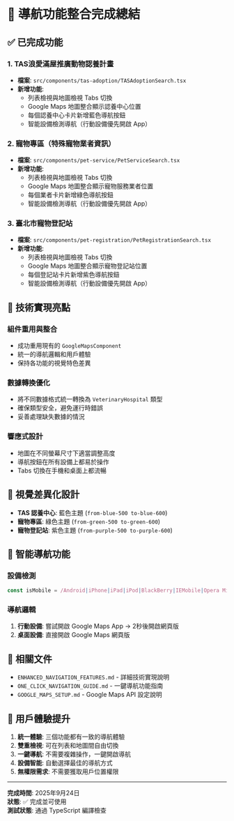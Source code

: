 # 🎯 導航功能整合完成總結

## ✅ 已完成功能

### 1. TAS浪愛滿屋推廣動物認養計畫
- **檔案**: `src/components/tas-adoption/TASAdoptionSearch.tsx`
- **新增功能**:
  - 列表檢視與地圖檢視 Tabs 切換
  - Google Maps 地圖整合顯示認養中心位置
  - 每個認養中心卡片新增藍色導航按鈕
  - 智能設備檢測導航（行動設備優先開啟 App）

### 2. 寵物專區（特殊寵物業者資訊）
- **檔案**: `src/components/pet-service/PetServiceSearch.tsx`
- **新增功能**:
  - 列表檢視與地圖檢視 Tabs 切換
  - Google Maps 地圖整合顯示寵物服務業者位置
  - 每個業者卡片新增綠色導航按鈕
  - 智能設備檢測導航（行動設備優先開啟 App）

### 3. 臺北市寵物登記站
- **檔案**: `src/components/pet-registration/PetRegistrationSearch.tsx`
- **新增功能**:
  - 列表檢視與地圖檢視 Tabs 切換
  - Google Maps 地圖整合顯示寵物登記站位置
  - 每個登記站卡片新增紫色導航按鈕
  - 智能設備檢測導航（行動設備優先開啟 App）

## 🔧 技術實現亮點

### 組件重用與整合
- 成功重用現有的 `GoogleMapsComponent`
- 統一的導航邏輯和用戶體驗
- 保持各功能的視覺特色差異

### 數據轉換優化
- 將不同數據格式統一轉換為 `VeterinaryHospital` 類型
- 確保類型安全，避免運行時錯誤
- 妥善處理缺失數據的情況

### 響應式設計
- 地圖在不同螢幕尺寸下適當調整高度
- 導航按鈕在所有設備上都易於操作
- Tabs 切換在手機和桌面上都流暢

## 🎨 視覺差異化設計

- **TAS 認養中心**: 藍色主題 (`from-blue-500 to-blue-600`)
- **寵物專區**: 綠色主題 (`from-green-500 to-green-600`)
- **寵物登記站**: 紫色主題 (`from-purple-500 to-purple-600`)

## 📱 智能導航功能

### 設備檢測
```javascript
const isMobile = /Android|iPhone|iPad|iPod|BlackBerry|IEMobile|Opera Mini/i.test(navigator.userAgent);
```

### 導航邏輯
1. **行動設備**: 嘗試開啟 Google Maps App → 2秒後開啟網頁版
2. **桌面設備**: 直接開啟 Google Maps 網頁版

## 🔗 相關文件

- `ENHANCED_NAVIGATION_FEATURES.md` - 詳細技術實現說明
- `ONE_CLICK_NAVIGATION_GUIDE.md` - 一鍵導航功能指南
- `GOOGLE_MAPS_SETUP.md` - Google Maps API 設定說明

## 🎉 用戶體驗提升

1. **統一體驗**: 三個功能都有一致的導航體驗
2. **雙重檢視**: 可在列表和地圖間自由切換
3. **一鍵導航**: 不需要複雜操作，一鍵開啟導航
4. **設備智能**: 自動選擇最佳的導航方式
5. **無權限需求**: 不需要獲取用戶位置權限

---

**完成時間**: 2025年9月24日  
**狀態**: ✅ 完成並可使用  
**測試狀態**: 通過 TypeScript 編譯檢查